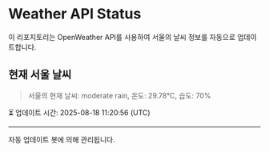 
# Weather API Status

이 리포지토리는 OpenWeather API를 사용하여 서울의 날씨 정보를 자동으로 업데이트합니다.

## 현재 서울 날씨
> 서울의 현재 날씨: moderate rain, 온도: 29.78°C, 습도: 70%

⏳ 업데이트 시간: 2025-08-18 11:20:56 (UTC)

---
자동 업데이트 봇에 의해 관리됩니다.

